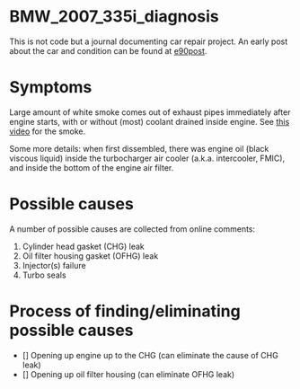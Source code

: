 # BMW_2007_335i_diagnosis
This is not code but a journal documenting car repair project. An early post about the car and condition can be found at [e90post](https://www.e90post.com/forums/showthread.php?p=25205416#post25205416).

# Symptoms
Large amount of white smoke comes out of exhaust pipes immediately after engine starts, with or without (most) coolant drained inside engine. See [this video](https://www.youtube.com/watch?v=U6KoIuUwy4o) for the smoke.

Some more details: when first dissembled, there was engine oil (black viscous liquid) inside the turbocharger air cooler (a.k.a. intercooler, FMIC), and inside the bottom of the engine air filter.

# Possible causes
A number of possible causes are collected from online comments:
1. Cylinder head gasket (CHG) leak
2. Oil filter housing gasket (OFHG) leak
3. Injector(s) failure
4. Turbo seals

# Process of finding/eliminating possible causes
- [] Opening up engine up to the CHG (can eliminate the cause of CHG leak)
- [] Opening up oil filter housing (can eliminate OFHG leak)
